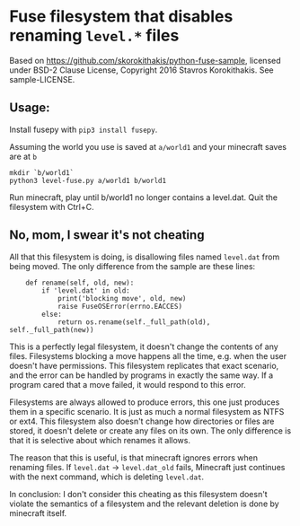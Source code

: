 # Fuse filesystem that disables renaming `level.*` files

Based on https://github.com/skorokithakis/python-fuse-sample, licensed under
BSD-2 Clause License, Copyright 2016 Stavros Korokithakis. See sample-LICENSE.

## Usage:

Install fusepy with `pip3 install fusepy`.

Assuming the world you use is saved at `a/world1` and your minecraft saves are
at `b`

```
mkdir `b/world1`
python3 level-fuse.py a/world1 b/world1
```

Run minecraft, play until b/world1 no longer contains a level.dat.  Quit the
filesystem with Ctrl+C.

## No, mom, I swear it's not cheating

All that this filesystem is doing, is disallowing files named `level.dat` from
being moved. The only difference from the sample are these lines:

```python3
    def rename(self, old, new):
        if 'level.dat' in old:
            print('blocking move', old, new)
            raise FuseOSError(errno.EACCES)
        else:
            return os.rename(self._full_path(old), self._full_path(new))
```

This is a perfectly legal filesystem, it doesn't change the contents of any
files. Filesystems blocking a move happens all the time, e.g. when the user
doesn't have permissions. This filesystem replicates that exact scenario, and
the error can be handled by programs in exactly the same way. If a program cared
that a move failed, it would respond to this error.

Filesystems are always allowed to produce errors, this one just produces them in
a specific scenario. It is just as much a normal filesystem as NTFS or ext4.
This filesystem also doesn't change how directories or files are stored, it
doesn't delete or create any files on its own. The only difference is that it is
selective about which renames it allows.

The reason that this is useful, is that minecraft ignores errors when renaming
files. If `level.dat` -> `level.dat_old` fails, Minecraft just continues with
the next command, which is deleting `level.dat`.

In conclusion: I don't consider this cheating as this filesystem doesn't violate
the semantics of a filesystem and the relevant deletion is done by minecraft
itself.
